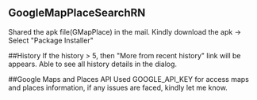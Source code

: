 ## GoogleMapPlaceSearchRN

Shared the apk file(GMapPlace) in the mail. Kindly download the apk -> Select "Package Installer"

##History
If the history > 5, then "More from recent history" link will be appears.
Able to see all history details in the dialog.

##Google Maps and  Places API
Used GOOGLE_API_KEY for access maps and places information, if any issues are faced, kindly let me know.